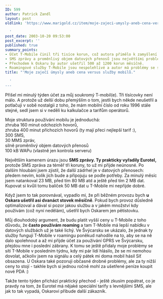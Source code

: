 ```yaml
---
ID: 599
author: Patrick Zandl
layout: post
oldlink: 'https://www.marigold.cz/item/moje-zajeci-umysly-aneb-cena-versus-sluzby-mobilu

  '
post_date: 2003-10-20 09:53:00
post_excerpt: ''
published: true
summary_points:
- Účet T-Mobile činil tři tisíce korun, což autora přimělo k zamyšlení nad úsporami.
- SMS zprávy a proměnlivý objem datových přenosů jsou největšími problémy s T-Mobile.
- Přechodem k Oskaru by autor ušetřil 500 až 1200 korun měsíčně.
- Roamingové služby T-Mobile jsou nespolehlivé a autor má problémy se signálem.
title: "'Moje zaječí úmysly aneb cena versus služby mobilů."

  '
---
```


<p>
Přišel mi minulý týden účet za můj soukromý T-mobil(e). Tři tísícovky není málo. A protože už delší dobu přemýšlím o tom, jestli bych někde neušetřil a potlačuji v sobě nostalgii z toho, že mám mobilní číslo od roku 1996 stále stejné, sedl jsem si v neděli ku kalkulačce a tarifům operátorů. </p>

<p>
Moje struktura používání mobilu je jednoduchá: <BR>zhruba 160 minut odchozích hovorů, <BR>zhruba 400 minut příchozích hovorů (ty mají přeci nejlepší tarif :), <BR>300 SMS, <BR>30 MMS zpráv, <BR>silně proměnlivý objem datových přenosů<BR>100 kB WAPu (vlastně jen kontrola serveru)</p>

<p>
Největším kamenem úrazu jsou <STRONG>SMS zprávy. Ty prakticky vyřadily Eurotel,</STRONG> protože SMS zpráva za téměř tři koruny, to už mi přijde neúnosné. Po dalším hloubání jsem zjistil, že další zádrhel je v datových přenosech: předem nevím, kolik jich bude a připojuju se podle potřeby. Za minulý měsíc jsem natankoval 23 MB, před tím 80 MB atd a ještě před tím 2 MB dat. Kupovat si kvůli tomu balíček 50 MB dat u T-Mobile mi nepřijde dobré. </p>

<p>
Když jsem to tak porovnával, vypadlo mi, že při běžném provozu bych <STRONG>u Oskara ušetřil asi dvanáct stovek měsíčně</STRONG>. Pokud bych provoz důsledně optimalizoval a dával si pozor jakou službu a v jakém množství kdy používám (což nyní nedělám), ušetřil bych Oskarem jen pětistovku. </p>

<p>
Můj dlouhodobý argument, že budu platit vyšší ceny u T-Mobile z toho důvodu, že <STRONG>často používám roaming</STRONG> a tam T-Mobile má lepší nabídku v datových službách už je také lichý. Ve Švýcarsku se ukázalo, že jednak ty služby fungují T-Mobile v roamingu poněkud nahodile na to, aby se na ně dalo spolehnout a až mi přijde účet za používání GPRS ve Švýcarsku, přejdou mne i poslední zábrany. K tomu se ještě přidaly moje problémy se sítí T-Mobile&#160;v posledním týdnu, kdy mi pár lidí hlásilo, že se mi nemohou dovolat, ačkoliv jsem na signálu a celý pátek mi doma mobil hásil Síť obsazena. U Oskara také pozoruji občasné drobné problémy, ale za ty nižší ceny to stojí - takhle bych si jednou ročně mohl za ušetřené peníze koupit nové PDA :)</p>

<p>
Takže tento týden přichází praktický přechod - ještě zkusím popátrat, co je pravdy na tom, že Eurotel má nějaké speciální tarify s levnějšími SMS, ale jak to tak vypadá, Oskarovi přibude další zákazník.</p>